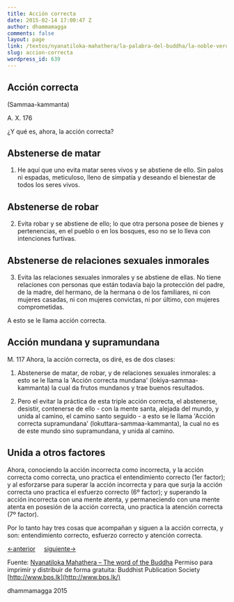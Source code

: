 ```yaml
---
title: Acción correcta
date: 2015-02-14 17:00:47 Z
author: dhammamagga
comments: false
layout: page
link: /textos/nyanatiloka-mahathera/la-palabra-del-buddha/la-noble-verdad-del-camino-que-lleva-a-la-extincion-del-sufrimiento/accion-correcta/
slug: accion-correcta
wordpress_id: 639
---
```


## Acción correcta
(Sammaa-kammanta)


A. X. 176

¿Y qué es, ahora, la acción correcta?


## Abstenerse de matar


1. He aquí que uno evita matar seres vivos y se abstiene de ello. Sin palos ni espadas, meticuloso, lleno de simpatía y deseando el bienestar de todos los seres vivos.


## Abstenerse de robar


2. Evita robar y se abstiene de ello; lo que otra persona posee de bienes y pertenencias, en el pueblo o en los bosques, eso no se lo lleva con intenciones furtivas.


## Abstenerse de relaciones sexuales inmorales


3. Evita las relaciones sexuales inmorales y se abstiene de ellas. No tiene relaciones con personas que están todavía bajo la protección del padre, de la madre, del hermano, de la hermana o de los familiares, ni con mujeres casadas, ni con mujeres convictas, ni por último, con mujeres comprometidas.

A esto se le llama acción correcta.


## Acción mundana y supramundana


M. 117
Ahora, la acción correcta, os diré, es de dos clases:

1. Abstenerse de matar, de robar, y de relaciones sexuales inmorales: a esto se le llama la 'Acción correcta mundana' (lokiya-sammaa-kammanta) la cual da frutos mundanos y trae buenos resultados.

2. Pero el evitar la práctica de esta triple acción correcta, el abstenerse, desistir, contenerse de ello - con la mente santa, alejada del mundo, y unida al camino, el camino santo seguido - a esto se le llama 'Acción correcta supramundana' (lokuttara-sammaa-kammanta), la cual no es de este mundo sino supramundana, y unida al camino.


## Unida a otros factores


Ahora, conociendo la acción incorrecta como incorrecta, y la acción correcta como correcta, uno practica el entendimiento correcto (1er factor); y al esforzarse para superar la acción incorrecta y para que surja la acción correcta uno practica el esfuerzo correcto (6º factor); y superando la acción incorrecta con una mente atenta, y permaneciendo con una mente atenta en posesión de la acción correcta, uno practica la atención correcta (7º factor).

Por lo tanto hay tres cosas que acompañan y siguen a la acción correcta, y son: entendimiento correcto, esfuerzo correcto y atención correcta.


[<-anterior](/textos/nyanatiloka-mahathera/la-palabra-del-buddha/la-noble-verdad-del-camino-que-lleva-a-la-extincion-del-sufrimiento/habla-correcta/)     [siguiente->](/textos/nyanatiloka-mahathera/la-palabra-del-buddha/la-noble-verdad-del-camino-que-lleva-a-la-extincion-del-sufrimiento/modo-de-vida-correcto/)




Fuente: [Nyanatiloka Mahathera – The word of the Buddha](http://www.enabling.org/ia/vipassana/Archive/N/Nyanatiloka/WOB/index.html)
Permiso para imprimir y distribuir de forma gratuita:
Buddhist Publication Society
[http://www.bps.lk](http://www.bps.lk/)




dhammamagga 2015
